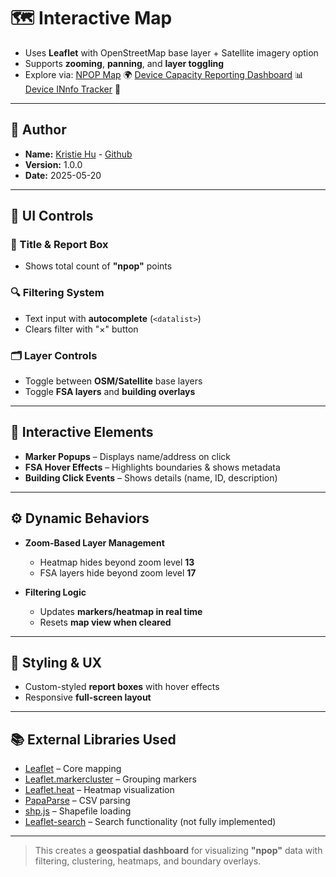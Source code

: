 # 🗺️ Interactive Map

- Uses **Leaflet** with OpenStreetMap base layer + Satellite imagery option  
- Supports **zooming**, **panning**, and **layer toggling**
- Explore via: [NPOP Map](https://kristiehu.github.io/Leaflet-Npop-Map/main/) 🌍
               [Device Capacity Reporting Dashboard](https://kristiehu.github.io/Leaflet-Npop-Map/main/capacityReport.html) 📊
               [Device INnfo Tracker](https://kristiehu.github.io/Leaflet-Npop-Map/main/capacityReport.html) 🔧

---

## 👤 Author

- **Name:** [Kristie Hu](https://www.kristiehu.com/) - [Github](https://github.com/Kristiehu)
- **Version:** 1.0.0
- **Date:** 2025-05-20

---

## 🧩 UI Controls

### 📝 Title & Report Box
- Shows total count of **"npop"** points

### 🔍 Filtering System
- Text input with **autocomplete** (`<datalist>`)
- Clears filter with "×" button

### 🗂️ Layer Controls
- Toggle between **OSM/Satellite** base layers
- Toggle **FSA layers** and **building overlays**

---

## 🧭 Interactive Elements

- **Marker Popups** – Displays name/address on click  
- **FSA Hover Effects** – Highlights boundaries & shows metadata  
- **Building Click Events** – Shows details (name, ID, description)

---

## ⚙️ Dynamic Behaviors

- **Zoom-Based Layer Management**
  - Heatmap hides beyond zoom level **13**
  - FSA layers hide beyond zoom level **17**

- **Filtering Logic**
  - Updates **markers/heatmap in real time**
  - Resets **map view when cleared**

---

## 🎨 Styling & UX

- Custom-styled **report boxes** with hover effects  
- Responsive **full-screen layout**

---

## 📚 External Libraries Used

- [Leaflet](https://leafletjs.com/) – Core mapping  
- [Leaflet.markercluster](https://github.com/Leaflet/Leaflet.markercluster) – Grouping markers  
- [Leaflet.heat](https://github.com/Leaflet/Leaflet.heat) – Heatmap visualization  
- [PapaParse](https://www.papaparse.com/) – CSV parsing  
- [shp.js](https://github.com/calvinmetcalf/shapefile-js) – Shapefile loading  
- [Leaflet-search](https://github.com/stefanocudini/leaflet-search) – Search functionality (not fully implemented)

---

> This creates a **geospatial dashboard** for visualizing **"npop"** data with filtering, clustering, heatmaps, and boundary overlays.

